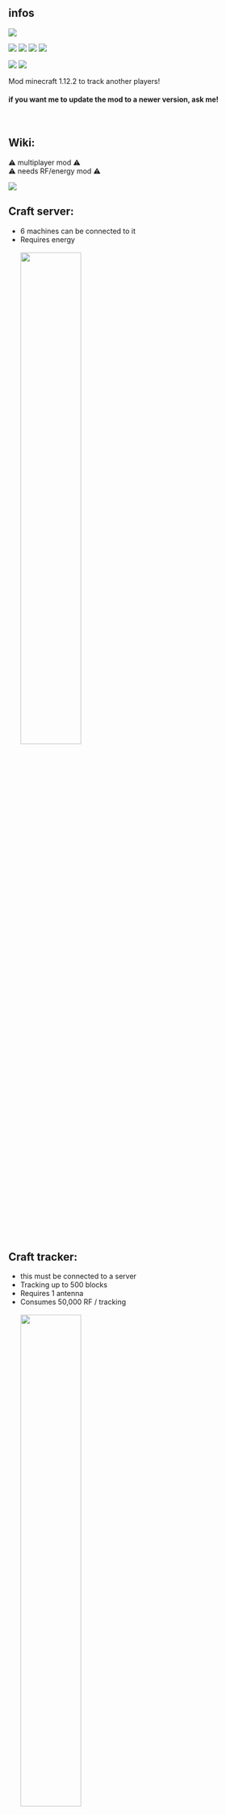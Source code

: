 ## infos ##
[![](https://img.shields.io/github/languages/top/baramex/trackers-mod-mc?style=for-the-badge)]()

[![](https://img.shields.io/github/downloads/baramex/trackers-mod-mc/total?style=for-the-badge)](https://github.com/baramex/trackers-mod-mc/releases/)
[![](https://img.shields.io/github/v/release/baramex/trackers-mod-mc?style=for-the-badge&label=last%20release)](https://github.com/baramex/trackers-mod-mc/releases/latest/)
[![](https://img.shields.io/github/release-date/baramex/trackers-mod-mc.svg?style=for-the-badge&label=last%20release%20date)](https://github.com/baramex/trackers-mod-mc/releases/latest/)
[![](https://img.shields.io/badge/forge-1.12.2-yellow?style=for-the-badge)](https://files.minecraftforge.net/net/minecraftforge/forge/index_1.12.2.html)

[![](https://img.shields.io/github/license/baramex/trackers-mod-mc?style=for-the-badge)](https://choosealicense.com/licenses/lgpl-3.0/)
[![](https://img.shields.io/badge/author-baramex-red?style=for-the-badge)](https://github.com/baramex/)

Mod minecraft 1.12.2 to track another players!

<h4>if you want me to update the mod to a newer version, ask me!</h4><br/>

## Wiki: ##
⚠️ multiplayer mod ⚠️<br/>
⚠️ needs RF/energy mod ⚠️

<img src="http://baramex.fr:9999/github/trackers_mod_ressources/icon.png"><br/>

## Craft server: ##
- 6 machines can be connected to it
- Requires energy<br/><br/>
<img src="http://baramex.fr:9999/github/trackers_mod_ressources/server craft.png" width="50%"><br/>

## Craft tracker: ##
- this must be connected to a server
- Tracking up to 500 blocks
- Requires 1 antenna
- Consumes 50,000 RF / tracking<br/><br/>
<img src="http://baramex.fr:9999/github/trackers_mod_ressources/tracker craft.png" width="50%"><br/>

## Craft atenna: ##
- Can be placed in an area of 20 blocks around a server at any height<br/><br/>
<img src="http://baramex.fr:9999/github/trackers_mod_ressources/atenna craft.png" width="50%"><br/>

## Craft tracker advanced: ##
- this must be connected to a server
- Tracking up to 5000 blocks and get current item of the player
- Requires 5 antenna
- Consumes 500,000 RF / tracking<br/><br/>
<img src="http://baramex.fr:9999/github/trackers_mod_ressources/tracker adv craft.png" width="50%"><br/>

## Craft anti tracker: ##
- If you carry it, it will prevent normal trackers from tracking you<br/><br/>
<img src="http://baramex.fr:9999/github/trackers_mod_ressources/anti tracker craft.png" width="50%"><br/>

## Craft jammer: ##
- Is effective against any tracker within 20 player blocks<br/><br/>
<img src="http://baramex.fr:9999/github/trackers_mod_ressources/jammer craft.png" width="50%"><br/>
